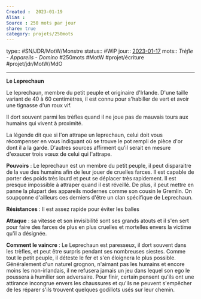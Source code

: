```yaml
---
Created :  2023-01-19
Alias :
Source : 250 mots par jour
share: true
category: projets/250mots
---
```

type:: #SN/JDR/MotW/Monstre 
status:: #WiP 
jour::  [2023-01-17](2023-01-17.md) 
mots:: *Trèfle - Appareils - Domino* 
#250mots #MotW #projet/écriture #projet/jdr/MotW/MdO 

***

**Le Leprechaun**

Le leprechaun, membre du petit peuple et originaire d'Irlande. D'une taille variant de 40 à 60 centimètres, il est connu pour s'habiller de vert et avoir une tignasse d'un roux vif.

Il dort souvent parmi les trèfles quand il ne joue pas de mauvais tours aux humains qui vivent à proximité. 

La légende dit que si l'on attrape un leprechaun, celui doit vous récompenser en vous indiquant où se trouve le pot rempli de pièce d'or dont il a la garde. D'autres sources affirment qu'il serait en mesure d'exaucer trois vœux de celui qui l'attrape.

**Pouvoirs** : Le leprechaun est un membre du petit peuple, il peut disparaitre de la vue des humains afin de leur jouer de cruelles farces. Il est capable de porter des poids très lourd et peut se déplacer très rapidement. Il est presque impossible à attraper quand il est réveillé. De plus, il peut mettre en panne la plupart des appareils modernes comme son cousin le Gremlin. On soupçonne d'ailleurs ces derniers d'être un clan spécifique de Leprechaun.

**Résistances** : Il est assez rapide pour éviter les balles

**Attaque** : sa vitesse et son invisibilité sont ses grands atouts et il s'en sert pour faire des farces de plus en plus cruelles et mortelles envers la victime qu'il a désignée.

**Comment le vaincre** : Le Leprechaun est paresseux, il dort souvent dans les trèfles, et peut être surpris pendant ses nombreuses siestes. Comme tout le petit peuple, il déteste le fer et s'en éloignera le plus possible. Généralement d'un naturel grognon, n'aimant pas les humains et encore moins les non-irlandais, il ne refusera jamais un jeu dans lequel son ego le poussera à humilier son adversaire. Pour finir, certain pensent qu'ils ont une attirance incongrue envers les chaussures et qu'ils ne peuvent s'empêcher de les réparer s'ils trouvent quelques godillots usés sur leur chemin.
